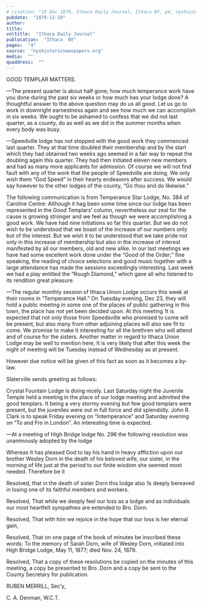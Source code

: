 ```yaml
---
# citation: "10 Dec 1879, Ithaca Daily Journal, Ithaca NY, p4, nyshistoricnewspapers.org."
pubdate:  "1879-12-10"
author: 
title: 
voltitle:  "Ithaca Daily Journal"
publocation:  "Ithaca  NY"
pages:  "4"
source:  "nyshistoricnewspapers.org"
media:  ""
quaddress:  ""
---
```

GOOD TEMPLAR MATTERS. 

—The present quarter is about half gone; how much temperance work have you done during the past six weeks or how much has your lodge done? A thoughtful answer to the above question may do us all 
good. Let us go to work in downright earnestness again and see how much we can accomplish in six weeks. We ought to be ashamed to confess that we did not last quarter, as a county, do as well as we did in the summer months when every body was busy. 

—Speedville lodge has not stopped with the good work they commenced last quarter. They at that time doubled their membership and by the start which they had obtained two weeks ago seemed in a fair way to repeat the doubling again this quarter. They had then initiated eleven new members and had as many more applicants for admission. Of course we will not find fault with any of the work that the people of Speedville are doing. We only wish them “God Speed” in their hearty endeavors after success. We would say however to the other lodges of the county, “Go thou and do likewise.” 

The following communication is from Temperance Star Lodge, No. 384 of Caroline Centre: Although it hag been some time since our lodge has been represented in the Good Templars’ column, nevertheless our zeal for the cause is growing stronger and we feel as though we were accomplishing a good work. We have had nine initiations so far this quarter. But we do not wish to be understood that we boast of the increase of our numbers only but of the interest. But we wish it to be understood that we take pride not only in this increase of membership but also in the increase of interest manifested by all our members, old and new alike. In our last meetings we have had some excellent work done under the “Good of the Order;” fine speaking, the reading of choice selections and good music together with a large attendance has made the sessions exceedingly interesting. Last week we had a play entitled the “Rough Diamond,” which gave all who listened to its rendition great pleasure. 

—The regular monthly session of Ithaca Union Lodge occurs this week at their rooms in “Temperance Hall.” On Tuesday evening, Dec 23, they will hold a public meeting in some one of the places of public gathering in this town, the place has not yet been decided upon. At this meeting 1t is expected that not only those from Speedsville who promised to come will be present, but also many from other adjoining places will also see fit to come. We promise to make it interesting for all the brethren who will attend and of course for the sisters. Another matter in regard to Ithaca Union Lodge may be well to mention here, It is very likely that after this week the night of meeting will be Tuesday instead of Wednesday as at present. 

However due notice will be given of this fact as soon as it becomes a by-law.

Slaterville sends greeting as follows:

Crystal Fountain Lodge is doing nicely. Last Saturday night the Juvenile Temple held a meeting in the place of our lodge meeting and admitted the good templars. It being a very stormy evening but few good templars were present, but the juveniles were out in full force and did splendidly. John R. Clark is to speak Friday evening on “Intemperance” and Saturday evening on “To and Fro in London”. An interesting time is expected. 

—At a meeting of High Bridge lodge No. 296 the following resolution was unanimously adopted by the lodge 

Whereas It has pleased God to lay his hand in heavy affliction upon our brother Wesley Dorn in the death of his beloved wife, our sister, in the morning of life just at the period to our finite wisdom she seemed most needed. Therefore be it 

Resolved, that in the death of sister Dorn this lodge also 1s deeply bereaved in losing one of its faithful members and workers. 

Resolved, That while we deeply feel our loss as a lodge and as individuals our most heartfelt sympathies are extended to Bro. Dorn. 

Resolved, That with him we rejoice in the hope that our loss is her eternal gain, 

Resolved, That on one page of the book of minutes be inscribed these words: To the memory of Sarah Dorn, wife of Wesley Dorn, initiated into High Bridge Lodge, May 11, 1877; died Nov. 24, 1879. 

Resolved, That a copy of these resolutions be copied on the minutes of this meeting, a copy be presented to Bro. Dorn and a copy be sent to the County Secretary for publication. 

RUBEN MERRILL, Sec’y, 

C. A. Denman, W.C.T.

